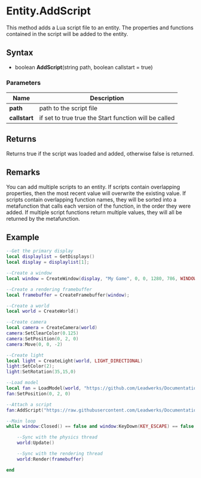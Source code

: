 # Entity.AddScript #
This method adds a Lua script file to an entity. The properties and functions contained in the script will be added to the entity.

## Syntax ##
- boolean **AddScript**(string path, boolean callstart = true)

### Parameters ###
| Name | Description |
| --- | --- |
| **path** | path to the script file |
| **callstart** | if set to true true the Start function will be called |

## Returns ##
Returns true if the script was loaded and added, otherwise false is returned.

## Remarks ##
You can add multiple scripts to an entity. If scripts contain overlapping properties, then the most recent value will overwrite the existing value. If scripts contain overlapping function names, they will be sorted into a metafunction that calls each version of the function, in the order they were added. If multiple script functions return multiple values, they will all be returned by the metafunction.

## Example ##
```lua
--Get the primary display
local displaylist = GetDisplays()
local display = displaylist[1];

--Create a window
local window = CreateWindow(display, "My Game", 0, 0, 1280, 786, WINDOW_TITLEBAR)

--Create a rendering framebuffer
local framebuffer = CreateFramebuffer(window);

--Create a world
local world = CreateWorld()

--Create camera
local camera = CreateCamera(world)
camera:SetClearColor(0.125)
camera:SetPosition(0, 2, 0)
camera:Move(0, 0, -2)

--Create light
local light = CreateLight(world, LIGHT_DIRECTIONAL)
light:SetColor(2);
light:SetRotation(35,15,0)

--Load model
local fan = LoadModel(world, "https://github.com/Leadwerks/Documentation/raw/master/Assets/Models/Underground/fanblades.glb")
fan:SetPosition(0, 2, 0)

--Attach a script
fan:AddScript("https://raw.githubusercontent.com/Leadwerks/Documentation/master/Assets/Scripts/Objects/Movement/Spinner.lua")

--Main loop
while window:Closed() == false and window:KeyDown(KEY_ESCAPE) == false do

	--Sync with the physics thread
	world:Update()

	--Sync with the rendering thread
	world:Render(framebuffer)

end
```